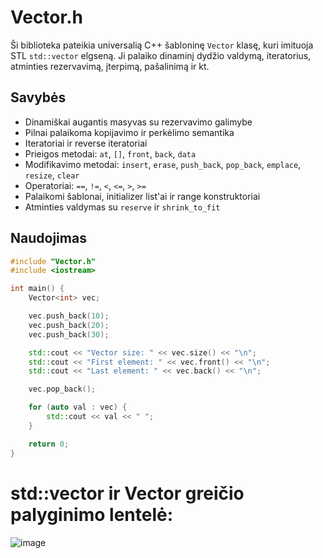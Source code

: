 # Vector.h

Ši biblioteka pateikia universalią C++ šabloninę `Vector` klasę, kuri imituoja STL `std::vector` elgseną. Ji palaiko dinaminį dydžio valdymą, iteratorius, atminties rezervavimą, įterpimą, pašalinimą ir kt.

## Savybės

- Dinamiškai augantis masyvas su rezervavimo galimybe
- Pilnai palaikoma kopijavimo ir perkėlimo semantika
- Iteratoriai ir reverse iteratoriai
- Prieigos metodai: `at`, `[]`, `front`, `back`, `data`
- Modifikavimo metodai: `insert`, `erase`, `push_back`, `pop_back`, `emplace`, `resize`, `clear`
- Operatoriai: `==`, `!=`, `<`, `<=`, `>`, `>=`
- Palaikomi šablonai, initializer list'ai ir range konstruktoriai
- Atminties valdymas su `reserve` ir `shrink_to_fit`

## Naudojimas

```cpp
#include "Vector.h"
#include <iostream>

int main() {
    Vector<int> vec;

    vec.push_back(10);
    vec.push_back(20);
    vec.push_back(30);

    std::cout << "Vector size: " << vec.size() << "\n";
    std::cout << "First element: " << vec.front() << "\n";
    std::cout << "Last element: " << vec.back() << "\n";

    vec.pop_back();

    for (auto val : vec) {
        std::cout << val << " ";
    }

    return 0;
}

```
# std::vector ir Vector greičio palyginimo lentelė:

![image](https://github.com/user-attachments/assets/dea36c61-9839-45ad-bbd6-aa2921fd6fdf)


